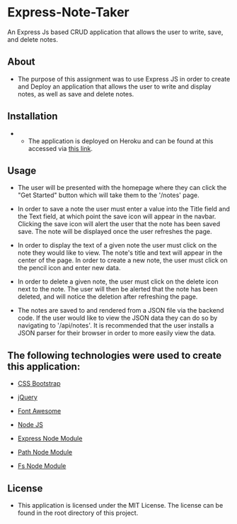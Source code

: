 # Express-Note-Taker
An Express Js based CRUD application that allows the user to write, save, and delete notes.



## About

* The purpose of this assignment was to use Express JS in order to create and Deploy an application that allows the user to write and display notes, as well as save and delete notes.

## Installation
* * The application is deployed on Heroku and can be found at this accessed via [this link](https://arcane-sands-29933.herokuapp.com/).

## Usage

* The user will be presented with the homepage where they can click the "Get Started" button which will take them to the '/notes' page. 

* In order to save a note the user must enter a value into the Title field and the Text field, at which point the save icon will appear in the navbar. Clicking the save icon will alert the user that the note has been saved save. The note will be displayed once the user refreshes the page. 

* In order to display the text of a given note the user must click on the note they would like to view. The note's title and text will appear in the center of the page. In order to create a new note, the user must click on the pencil icon and enter new data.

* In order to delete a given note, the user must click on the delete icon next to the note. The user will then be alerted that the note has been deleted, and will notice the deletion after refreshing the page.

* The notes are saved to and rendered from a JSON file via the backend code. If the user would like to view the JSON data they can do so by navigating to '/api/notes'. It is recommended that the user installs a JSON parser for their browser in order to more easily view the data.

## The following technologies were used to create this application:

* [CSS Bootstrap](https://getbootstrap.com/docs/4.4/getting-started/introduction/)

* [jQuery](https://code.jquery.com/)

* [Font Awesome](https://fontawesome.com/)

* [Node JS](https://nodejs.org/en/)

* [Express Node Module](https://expressjs.com/)

* [Path Node Module](https://nodejs.org/api/path.html)

* [Fs Node Module](https://nodejs.org/api/fs.html)

## License

* This application is licensed under the MIT License. The license can be found in the root directory of this project. 


